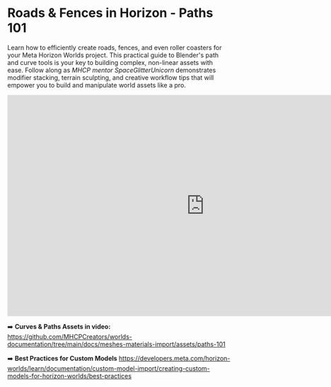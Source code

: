 # Roads & Fences in Horizon - Paths 101
Learn how to efficiently create roads, fences, and even roller coasters for your Meta Horizon Worlds project. This practical guide to Blender's path and curve tools is your key to building complex, non-linear assets with ease. Follow along as *MHCP mentor SpaceGlitterUnicorn* demonstrates modifier stacking, terrain sculpting, and creative workflow tips that will empower you to build and manipulate world assets like a pro.

<iframe width="890" height="501" src="https://www.youtube.com/embed/5z7GKHk3XMw" title="Roads &amp; Fences in Horizon - Paths 101" frameborder="0" allow="accelerometer; autoplay; clipboard-write; encrypted-media; gyroscope; picture-in-picture; web-share" referrerpolicy="strict-origin-when-cross-origin" allowfullscreen></iframe>

➡️ **Curves & Paths Assets in video:** https://github.com/MHCPCreators/worlds-documentation/tree/main/docs/meshes-materials-import/assets/paths-101

➡️ **Best Practices for Custom Models**
https://developers.meta.com/horizon-worlds/learn/documentation/custom-model-import/creating-custom-models-for-horizon-worlds/best-practices